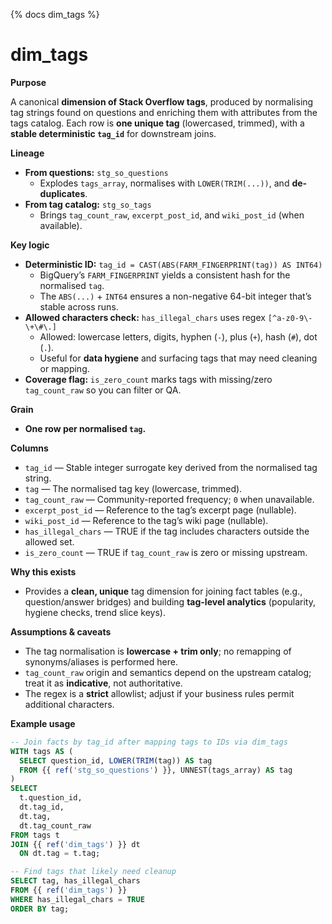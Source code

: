 {% docs dim_tags %}

# dim_tags

**Purpose**

A canonical **dimension of Stack Overflow tags**, produced by normalising tag strings found on questions and enriching them with attributes from the tags catalog. Each row is **one unique tag** (lowercased, trimmed), with a **stable deterministic `tag_id`** for downstream joins.

**Lineage**

- **From questions:** `stg_so_questions`  
  - Explodes `tags_array`, normalises with `LOWER(TRIM(...))`, and **de-duplicates**.
- **From tag catalog:** `stg_so_tags`  
  - Brings `tag_count_raw`, `excerpt_post_id`, and `wiki_post_id` (when available).

**Key logic**

- **Deterministic ID:** `tag_id = CAST(ABS(FARM_FINGERPRINT(tag)) AS INT64)`  
  - BigQuery’s `FARM_FINGERPRINT` yields a consistent hash for the normalised `tag`.  
  - The `ABS(...)` + `INT64` ensures a non-negative 64-bit integer that’s stable across runs.
- **Allowed characters check:** `has_illegal_chars` uses regex `[^a-z0-9\-\+\#\.]`  
  - Allowed: lowercase letters, digits, hyphen (`-`), plus (`+`), hash (`#`), dot (`.`).  
  - Useful for **data hygiene** and surfacing tags that may need cleaning or mapping.
- **Coverage flag:** `is_zero_count` marks tags with missing/zero `tag_count_raw` so you can filter or QA.

**Grain**

- **One row per normalised `tag`.**

**Columns**

- `tag_id` — Stable integer surrogate key derived from the normalised tag string.  
- `tag` — The normalised tag key (lowercase, trimmed).  
- `tag_count_raw` — Community-reported frequency; `0` when unavailable.  
- `excerpt_post_id` — Reference to the tag’s excerpt page (nullable).  
- `wiki_post_id` — Reference to the tag’s wiki page (nullable).  
- `has_illegal_chars` — TRUE if the tag includes characters outside the allowed set.  
- `is_zero_count` — TRUE if `tag_count_raw` is zero or missing upstream.

**Why this exists**

- Provides a **clean, unique** tag dimension for joining fact tables (e.g., question/answer bridges) and building **tag-level analytics** (popularity, hygiene checks, trend slice keys).

**Assumptions & caveats**

- The tag normalisation is **lowercase + trim only**; no remapping of synonyms/aliases is performed here.  
- `tag_count_raw` origin and semantics depend on the upstream catalog; treat it as **indicative**, not authoritative.  
- The regex is a **strict** allowlist; adjust if your business rules permit additional characters.

**Example usage**

```sql
-- Join facts by tag_id after mapping tags to IDs via dim_tags
WITH tags AS (
  SELECT question_id, LOWER(TRIM(tag)) AS tag
  FROM {{ ref('stg_so_questions') }}, UNNEST(tags_array) AS tag
)
SELECT
  t.question_id,
  dt.tag_id,
  dt.tag,
  dt.tag_count_raw
FROM tags t
JOIN {{ ref('dim_tags') }} dt
  ON dt.tag = t.tag;

-- Find tags that likely need cleanup
SELECT tag, has_illegal_chars
FROM {{ ref('dim_tags') }}
WHERE has_illegal_chars = TRUE
ORDER BY tag;
